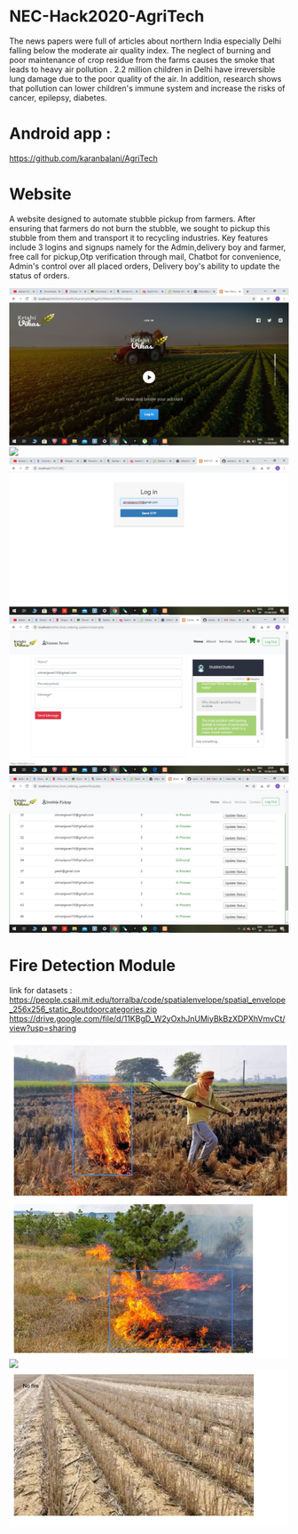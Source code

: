 # NEC-Hack2020-AgriTech
The news papers were full of articles about northern India especially Delhi falling below the moderate air quality index.
The neglect of burning and poor maintenance of crop residue from the farms causes the smoke that leads to heavy air pollution .
2.2 million children in Delhi have irreversible lung damage due to the poor quality of the air. In addition, research shows that pollution can lower children's immune system and increase the risks of cancer, epilepsy, diabetes.




# Android app :

https://github.com/karanbalani/AgriTech


# Website

A website designed to automate stubble pickup from farmers. After ensuring that farmers do not burn the stubble, we sought to pickup this stubble from them and transport it to recycling industries. Key features include 3 logins and signups namely for the Admin,delivery boy and farmer, free call for pickup,Otp verification through mail, Chatbot for convenience, Admin's control over all placed orders, Delivery boy's ability to update the status of orders.

![](krishivikas.png)
![](callpickup.png)
![](otp.png)
![](chatbot.png)
![](orders.png)

# Fire Detection Module

link for datasets : https://people.csail.mit.edu/torralba/code/spatialenvelope/spatial_envelope_256x256_static_8outdoorcategories.zip
https://drive.google.com/file/d/11KBgD_W2yOxhJnUMiyBkBzXDPXhVmvCt/view?usp=sharing

![](fire.jpg)
![](fire2.jpg)
![](nofire.jpg)
![](nofire2.jpg)

